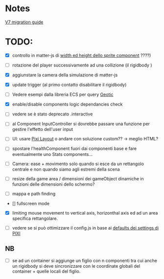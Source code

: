 # Notes

[V7 migration guide](https://github.com/pixijs/pixijs/wiki/v7-Migration-Guide)

# TODO:

- [x] controllo in matter-js di [width ed height dello sprite component](https://github.com/pixijs/pixijs/wiki/v4-Gotchas) ????)
- [ ] rotazione del player successivamente ad una collizione (il rigidbody )
- [x] aggiunstare la camera della simulazione di matter-js
- [x] update trigger (al primo contatto disabilitare il rigidbody)
- [ ] Vedere esempi dalla libreria ECS per query [Geotic](https://github.com/ddmills/geotic-example/tree/master)
- [x] enable/disable components logic dependancies check
- [ ] vedere se è stato deprecato .interactive
- [ ] al Component InputController si dovrebbe passare una funzione per gestire l'effetto dell'user input
- [ ] UI: usare [Pixi Layout](https://pixijs.io/layout/) o andare con soluzione custom?? -> meglio HTML?
- [ ] spostare l'healthComponent fuori dai componenti base e fare eventualmente uno Stats components...

- [ ] Camera: ease + movimento solo quando si esce da un rettangolo centrale e non quando siamo agli estremi della scena
- [ ] resize della game area / dimensioni dei gameObject dinamiche in funzioni delle dimensioni dello schermo?
- [ ] mappa e path finding
- [] fullscreen mode

- [x] limiting mouse movement to vertical axis, horizonthal axis ed ad un area specifica rettangolare.

- [ ] vedere se si può ottimizzare il config.js in base ai [defaults dei settings di PIXI](https://pixijs.download/dev/docs/PIXI.settings.html)

## NB

- [ ] se ad un container si aggiunge un figlio con n componenti tra cui anche un rigidbody si deve sincronizzare con le coordinate globali del container + quelle locali del figlio.
